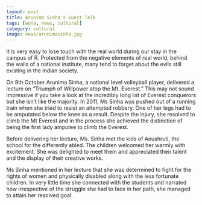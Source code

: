 ```yaml
---
layout: post
title: Arunima Sinha's Guest Talk
tags: [wona, news, cultural]
category: cultural
image: news/arunimasinha.jpg
---
```

It is very easy to lose touch with the real world during our stay in the campus of R. Protected from the negative elements of real world, behind the walls of a national institute, many tend to forget about the evils still existing in the Indian society.

On 9th October Arunima Sinha, a national level volleyball player, delivered a lecture on “Triumph of Willpower atop the Mt. Everest.” This may not sound impressive if you take a look at the incredibly long list of Everest conquerors but she isn’t like the majority. In 2011, Ms Sinha was pushed out of a running train when she tried to resist an attempted robbery. One of her legs had to be amputated below the knee as a result. Despite the injury, she resolved to climb the Mt Everest and in the process she achieved the distinction of being the first lady amputee to climb the Everest.

Before delivering her lecture, Ms. Sinha met the kids of Anushruti, the school for the differently abled. The children welcomed her warmly with excitement. She was delighted to meet them and appreciated their talent and the display of their creative works.

Ms Sinha mentioned in her lecture that she was determined to fight for the rights of women and physically disabled along with the less fortunate children. In very little time she connected with the students and narrated how irrespective of the struggle she had to face in her path, she managed to attain her resolved goal.